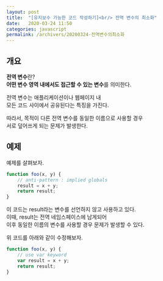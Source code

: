 ```yaml
---
layout: post
title:  "[유지보수 가능한 코드 작성하기]<br/> 전역 변수의 최소화"
date:   2020-03-24 11:50
categories: javascript
permalink: /archivers/20200324-전역변수의최소화
--- 
```


## 개요
**전역 변수**란?  
**어떤 변수 영역 내에서도 접근할 수 있는 변수**를 의미한다.  

전역 변수는 애플리케이션이나 웹페이지 내   
모든 코드 사이에서 공유된다는 특징을 가진다.  

따라서, 목적이 다른 전역 변수를 동일한 이름으로 사용할 경우  
서로 덮어쓰게 되는 문제가 발생한다.

## 예제
예제를 살펴보자.  
   
```javascript
function foo(x, y) {
    // anti-pattern : implied globals
    result = x + y;
    return result;
}
```

이 코드는 result라는 변수를 선언하지 않고 사용하고 있다.  
이때, result는 전역 네임스페이스에 남게되어  
이후 동일한 이름의 변수를 사용할 경우 문제가 발생할 수 있다.

위 코드를 아래와 같이 수정해보자.

```javascript
function foo(x, y) {
    // use var keyword
    var result = x + y;
    return result;
}
```